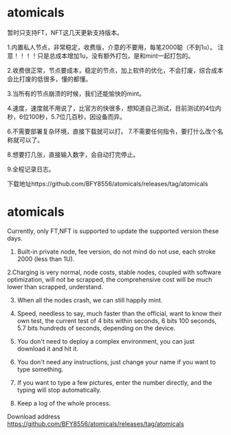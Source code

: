 # atomicals
暂时只支持FT，NFT这几天更新支持版本。

1.内置私人节点，非常稳定，收费版，介意的不要用，每笔2000聪（不到1u）。
注意！！！！只是总成本增加1u，没有额外打包，是和mint一起打包的。

2.收费很正常，节点要成本，稳定的节点，加上软件的优化，不会打废，综合成本会比打废的低很多，懂的都懂。

3.当所有的节点崩溃的时候，我们还能愉快的mint。

4.速度，速度就不用说了，比官方的快很多，想知道自己测试，目前测试的4位内秒，6位100秒，5.7位几百秒，因设备而异。

6.不需要部署复杂环境，直接下载就可以打。
7.不需要任何指令，要打什么改个名称就可以了。

8.想要打几张，直接输入数字，会自动打完停止。

9.全程记录日志。

下载地址https://github.com/BFY8556/atomicals/releases/tag/atomicals

# atomicals
Currently, only FT,NFT is supported to update the supported version these days.

1. Built-in private node, fee version, do not mind do not use, each stroke 2000 (less than 1U).

2.Charging is very normal, node costs, stable nodes, coupled with software optimization, will not be scrapped, the comprehensive cost will be much lower than scrapped, understand.

3. When all the nodes crash, we can still happily mint.

4. Speed, needless to say, much faster than the official, want to know their own test, the current test of 4 bits within seconds, 6 bits 100 seconds, 5.7 bits hundreds of seconds, depending on the device.

6. You don't need to deploy a complex environment, you can just download it and hit it.
7. You don't need any instructions, just change your name if you want to type something.

8. If you want to type a few pictures, enter the number directly, and the typing will stop automatically.

9. Keep a log of the whole process.

Download address https://github.com/BFY8556/atomicals/releases/tag/atomicals
